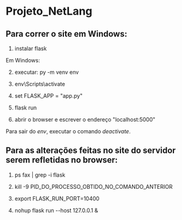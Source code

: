 # Projeto_NetLang

## Para correr o site em Windows:

1) instalar flask

Em Windows:

2) executar: py -m venv env

3) env\Scripts\activate

4) set FLASK_APP = "app.py"

5) flask run

6) abrir o browser e escrever o endereço "localhost:5000"

Para sair do _env_, executar o comando _deactivate_.

## Para as alterações feitas no site do servidor serem refletidas no browser:

1) ps fax | grep -i flask

2) kill -9 PID_DO_PROCESSO_OBTIDO_NO_COMANDO_ANTERIOR

3) export FLASK_RUN_PORT=10400

4) nohup flask run --host 127.0.0.1 &
